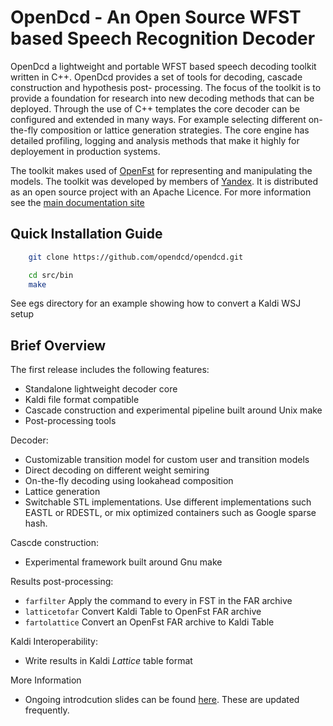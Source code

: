 OpenDcd - An Open Source WFST based Speech Recognition Decoder
=================

OpenDcd a lightweight and portable WFST based speech decoding toolkit written in C++. OpenDcd provides a set of tools for decoding, cascade construction and hypothesis post- processing. The focus of the toolkit is to provide a foundation for research into new decoding methods that can be deployed. Through the use of C++ templates the core decoder can be configured and extended in many ways. For example selecting different on-the-fly composition or lattice generation strategies. The core engine has detailed profiling, logging and analysis methods that make it highly for deployement in production systems.

The toolkit makes used of [OpenFst](http://openfst.org/) for representing and manipulating the models. The toolkit was developed by members of [Yandex](http://yandex.com/). It is distributed as an open source project with an Apache Licence. For more information see the [main documentation site](https://github.com/opendcd/opendcd.github.io/wiki)


Quick Installation Guide
-------------------------

````bash
    git clone https://github.com/opendcd/opendcd.git
````

````bash
    cd src/bin
    make
````

See egs directory for an example showing how to convert a Kaldi WSJ setup

Brief Overview
---------------

The first release includes the following features:

  - Standalone lightweight decoder core
  - Kaldi file format compatible
  - Cascade construction and experimental pipeline built around Unix make
  - Post-processing tools

Decoder:

  - Customizable transition model for custom user and transition models
  - Direct decoding on different weight semiring
  - On-the-fly decoding using lookahead composition
  - Lattice generation 
  - Switchable STL implementations. Use different implementations such EASTL or RDESTL, or mix optimized containers such as Google sparse hash.

Cascde construction:

  - Experimental framework built around Gnu make
  
Results post-processing:

  - ``farfilter`` Apply the command to every in FST in the FAR archive
  - ``latticetofar`` Convert Kaldi Table to OpenFst FAR archive
  - ``fartolattice`` Convert an OpenFst FAR archive to Kaldi Table

Kaldi Interoperability:

  - Write results in Kaldi *Lattice* table format

More Information

  - Ongoing introdcution slides can be found [here](https://dl.dropboxusercontent.com/u/321851/opendcd.pdf). These are updated frequently. 
